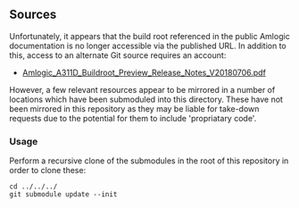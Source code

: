 ## Sources

Unfortunately, it appears that the build root referenced in the public Amlogic
documentation is no longer accessible via the published URL. In addition to
this, access to an alternate Git source requires an account:

* [Amlogic_A311D_Buildroot_Preview_Release_Notes_V20180706.pdf](http://openlinux.amlogic.com:8000/download/doc/Amlogic_A311D_Buildroot_Preview_Release_Notes_V20180706.pdf)

However, a few relevant resources appear to be mirrored in a number of
locations which have been submoduled into this directory. These have not
been mirrored in this repository as they may be liable for take-down requests
due to the potential for them to include 'propriatary code'.

### Usage

Perform a recursive clone of the submodules in the root of this repository in
order to clone these:

```
cd ../../../
git submodule update --init
```
